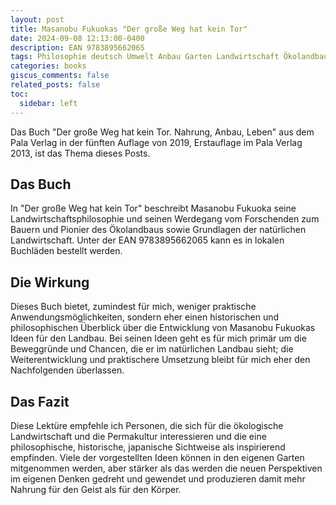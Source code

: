 ```yaml
---
layout: post
title: Masanobu Fukuokas "Der große Weg hat kein Tor"
date: 2024-09-08 12:13:00-0400
description: EAN 9783895662065
tags: Philosophie deutsch Umwelt Anbau Garten Landwirtschaft Ökolandbau book
categories: books
giscus_comments: false
related_posts: false
toc:
  sidebar: left
---
```


Das Buch "Der große Weg hat kein Tor. Nahrung, Anbau, Leben" aus dem Pala Verlag in der fünften Auflage von 2019, Erstauflage im Pala Verlag 2013, ist das Thema dieses Posts.


## Das Buch

In "Der große Weg hat kein Tor" beschreibt Masanobu Fukuoka seine Landwirtschaftsphilosophie und seinen Werdegang vom Forschenden zum Bauern und Pionier des Ökolandbaus sowie Grundlagen der natürlichen Landwirtschaft.
Unter der EAN 9783895662065 kann es in lokalen Buchläden bestellt werden.


## Die Wirkung

Dieses Buch bietet, zumindest für mich, weniger praktische Anwendungsmöglichkeiten, sondern eher einen historischen und philosophischen Überblick über die Entwicklung von Masanobu Fukuokas Ideen für den Landbau. Bei seinen Ideen geht es für mich primär um die Beweggründe und Chancen, die er im natürlichen Landbau sieht; die Weiterentwicklung und praktischere Umsetzung bleibt für mich eher den Nachfolgenden überlassen.


## Das Fazit

Diese Lektüre empfehle ich Personen, die sich für die ökologische Landwirtschaft und die Permakultur interessieren und die eine philosophische, historische, japanische Sichtweise als inspirierend empfinden. Viele der vorgestellten Ideen können in den eigenen Garten mitgenommen werden, aber stärker als das werden die neuen Perspektiven im eigenen Denken gedreht und gewendet und produzieren damit mehr Nahrung für den Geist als für den Körper.
